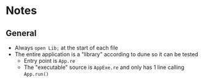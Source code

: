 # Notes

## General

- Always `open Lib;` at the start of each file
- The entire application is a "library" according to dune so it can be tested
  - Entry point is `App.re`
  - The "executable" source is `AppExe.re` and only has 1 line calling `App.run()`
